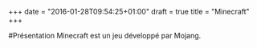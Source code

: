 +++
date = "2016-01-28T09:54:25+01:00"
draft = true
title = "Minecraft"
+++

#Présentation
Minecraft est un jeu développé par Mojang.
